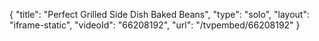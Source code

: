 {
    "title": "Perfect Grilled Side Dish   Baked Beans",
    "type": "solo",
    "layout": "iframe-static",
    "videoId": "66208192",
    "url": "\/tvpembed\/66208192"
}